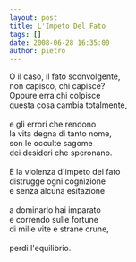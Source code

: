 ```yaml
---
layout: post
title: L'Impeto Del Fato
tags: []
date: 2008-06-28 16:35:00
author: pietro
---
```

O il caso, il fato sconvolgente,<br/>non capisco, chi capisce?<br/>Oppure erra chi colpisce<br/>questa cosa cambia totalmente,<br/><br/>e gli errori che rendono<br/>la vita degna di tanto nome,<br/>son le occulte sagome<br/>dei desideri che speronano.<br/><br/>E la violenza d'impeto del fato<br/>distrugge ogni cognizione<br/>e senza alcuna esitazione<br/><br/>a dominarlo hai imparato<br/>e correndo sulle fortune<br/>di mille vite e strane crune,<br/><br/>perdi l'equilibrio.

